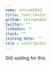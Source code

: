 ```yaml
---
name: shivam5643
title: Contributor
github: shivam5643
twitter: ""
linkedin: ""
slack: ""
joining_date: ""
role : contributor
---
```


Still waiting for this
